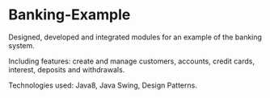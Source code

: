 # Banking-Example

Designed, developed and integrated modules for an example of the banking system.

Including features: create and manage customers, accounts, credit cards, interest, deposits and withdrawals.

Technologies used: Java8, Java Swing, Design Patterns.
